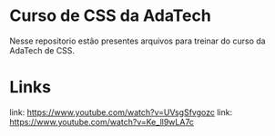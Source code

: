 # Curso de CSS da AdaTech

Nesse repositorio estão presentes arquivos para treinar do curso da AdaTech de CSS.

# Links

link: https://www.youtube.com/watch?v=UVsgSfvgozc
link: https://www.youtube.com/watch?v=Ke_ll9wLA7c
